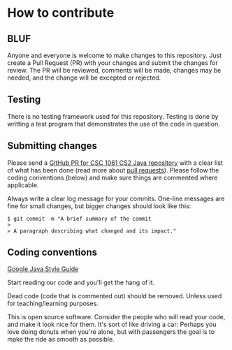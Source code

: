 # How to contribute

## BLUF

Anyone and everyone is welcome to make changes to this repository.  Just create a Pull Request (PR) with your changes and submit the changes for review.  The PR will be reviewed, comments will be made, changes may be needed, and the change will be excepted or rejected.

## Testing

There is no testing framework used for this repository.  Testing is done by writting a test program that demonstrates the use of the code in question.

## Submitting changes

Please send a [GitHub PR for CSC 1061 CS2 Java repository](https://github.com/PatrickMcDougle/CSC-1061-CS2-Java/pulls) with a clear list of what has been done (read more about [pull requests](http://help.github.com/pull-requests/)). Please follow the coding conventions (below) and make sure things are commented where applicable.

Always write a clear log message for your commits. One-line messages are fine for small changes, but bigger changes should look like this:

    $ git commit -m "A brief summary of the commit
    > 
    > A paragraph describing what changed and its impact."

## Coding conventions

[Google Java Style Guide](https://google.github.io/styleguide/javaguide.html)

Start reading our code and you'll get the hang of it.

Dead code (code that is commented out) should be removed.  Unless used for teaching/learning purposes.

This is open source software. Consider the people who will read your code, and make it look nice for them. It's sort of like driving a car: Perhaps you love doing donuts when you're alone, but with passengers the goal is to make the ride as smooth as possible.
